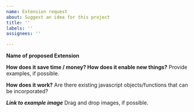 ```yaml
---
name: Extension request
about: Suggest an idea for this project
title: ''
labels: ''
assignees: ''

---
```


**Name of proposed Extension**

**How does it save time / money? How does it enable new things?**
Provide examples, if possible.

**How does it work?**
Are there existing javascript objects/functions that can be incorporated?

***Link to example image***
Drag and drop images, if possible.
